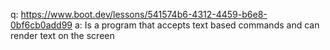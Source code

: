 q: https://www.boot.dev/lessons/541574b6-4312-4459-b6e8-0bf6cb0add99
a: Is a program that accepts text based commands and can render text on the screen